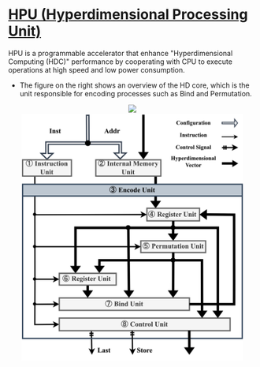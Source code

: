 # [HPU (Hyperdimensional Processing Unit)](https://github.com/yuya-isaka/HPU/tree/master)

HPU is a programmable accelerator that enhance "Hyperdimensional Computing (HDC)" performance by cooperating with CPU to execute operations at high speed and low power consumption.

- The figure on the right shows an overview of the HD core, which is the unit responsible for encoding processes such as Bind and Permutation.

<div align="center">
<img src="docs/hpu_arch.png" width="550"> 
</div>

<div align="center">
<img src="Images/hdcore_arch.png" width="450">
</div>
